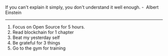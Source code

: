 If you can't explain it simply, you don't understand it well enough.  -  Albert Einstein

---

1. Focus on Open Source for 5 hours.
2. Read blockchain for 1 chapter
3. Beat my yesterday self
4. Be grateful for 3 things
5. Go to the gym for training